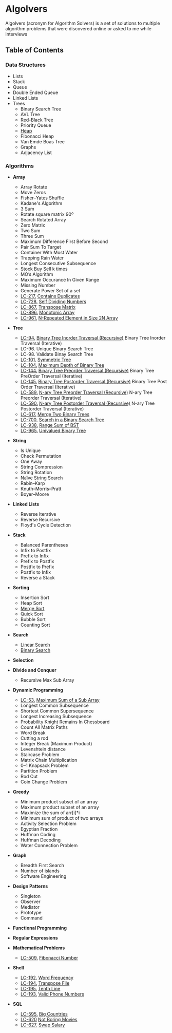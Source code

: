 # Algolvers

Algolvers (acronym for Algorithm Solvers) is a set of solutions to multiple algorithm problems that were discovered online or asked to me while interviews

## Table of Contents

### **Data Structures**

- Lists
- Stack
- Queue
- Double Ended Queue
- Linked Lists
- Trees
  - Binary Search Tree
  - AVL Tree
  - Red-Black Tree
  - Priority Queue
  - [Heap](./data-structures/heap/)
  - Fibonacci Heap
  - Van Emde Boas Tree
  - Graphs
  - Adjacency List

### **Algorithms**
  
- **Array**
  - Array Rotate
  - Move Zeros
  - Fisher–Yates Shuffle
  - Kadane's Algorithm
  - 3 Sum
  - Rotate square matrix 90º
  - Search Rotated Array
  - Zero Matrix
  - Two Sum
  - Three Sum
  - Maximum Difference First Before Second
  - Pair Sum To Target
  - Container With Most Water
  - Trapping Rain Water
  - Longest Consecutive Subsequence
  - Stock Buy Sell k times
  - MO’s Algorithm
  - Maximum Occurance In Given Range
  - Missing Number
  - Generate Power Set of a set
  - [LC-217.](https://leetcode.com/problems/contains-duplicate/) [Contains Duplicates](./array/containsduplicate.js)
  - [LC-728.](https://leetcode.com/problems/self-dividing-numbers/) [Self Dividing Numbers](./array/selfdividingnumber.cpp)
  - [LC-867.](https://leetcode.com/problems/transpose-matrix/) [Transpose Matrix](./matrices/transpose.cpp)
  - [LC-896.](https://leetcode.com/problems/monotonic-array/) [Monotonic Array](./array/monotonic.cpp)
  - [LC-961.](https://leetcode.com/problems/n-repeated-element-in-size-2n-array/) [N-Repeated Element in Size 2N Array](./array/n-repeatedelem.cpp)

- **Tree**
  - [LC-94.](https://leetcode.com/problems/binary-tree-inorder-traversal/) [Binary Tree Inorder Traversal (Recursive)](./tree/binary%20tree/inordertraversal.js) Binary Tree Inorder Traversal (Iterative) 
  - LC-96. Unique Binary Search Tree
  - LC-98. Validate Binay Search Tree
  - [LC-101.](https://leetcode.com/problems/symmetric-tree/) [Symmetric Tree](./tree/binary%20tree/symmetric-tree.cpp)
  - [LC-104.](https://leetcode.com/problems/maximum-depth-of-binary-tree/) [Maximum Depth of Binary Tree](./tree/binary%20tree/maxdepth-tree.js)
  - [LC-144.](https://leetcode.com/problems/binary-tree-preorder-traversal/) [Binary Tree Preorder Traversal (Recursive)](./tree/binary%20tree/preordertraversal.js) Binary Tree PreOrder Traversal (Iterative)
  - [LC-145.](https://leetcode.com/problems/binary-tree-postorder-traversal/) [Binary Tree Postorder Traversal (Recursive)](./tree/binary%20tree/postordertraversal.js) Binary Tree Post Order Traversal (Iterative)
  - [LC-589.](https://leetcode.com/problems/n-ary-tree-preorder-traversal/) [N-ary Tree Preorder Traversal (Recursive)](./tree/n-ary%20tree/preordertraversal.js) N-ary Tree Preorder Traversal (Iterative)
  - [LC-590.](https://leetcode.com/problems/n-ary-tree-postorder-traversal/) [N-ary Tree Postorder Traversal (Recursive)](./tree/n-ary%20tree/preordertraversal.js) N-ary Tree Postorder Traversal (Iterative)
  - [LC-617.](https://leetcode.com/problems/merge-two-binary-trees/) [Merge Two Binary Trees](./tree/binary%20tree/symmetric-tree.cpp)
  - [LC-700.](https://leetcode.com/problems/search-in-a-binary-search-tree/) [Search in a Binary Search Tree](./tree/binary%20tree/binary%20search%20tree/searchinvst.cpp)
  - [LC-938.](https://leetcode.com/problems/range-sum-of-bst/) [Range Sum of BST](./tree/binary%20search%20tree/rangesumofbst.cpp)
  - [LC-965.](https://leetcode.com/problems/univalued-binary-tree/) [Univalued Binary Tree](./tree/binary%20tree/univalued-tree.cpp)

- **String**
  - Is Unique
  - Check Permutation
  - One Away
  - String Compression
  - String Rotation
  - Naïve String Search
  - Rabin–Karp
  - Knuth–Morris–Pratt
  - Boyer–Moore

- **Linked Lists**
  - Reverse Iterative
  - Reverse Recursive
  - Floyd's Cycle Detection

- **Stack**
  - Balanced Parentheses
  - Infix to Postfix
  - Prefix to Infix
  - Prefix to Postfix
  - Postfix to Prefix
  - Postfix to Infix
  - Reverse a Stack

- **Sorting**
  - Insertion Sort
  - Heap Sort
  - [Merge Sort](./sorting/mergesort.cpp)
  - Quick Sort
  - Bubble Sort
  - Counting Sort

- **Search**
  - [Linear Search](./search/linearsearch.cpp)
  - [Binary Search](./search/binarysearch.cpp)

- **Selection**

- **Divide and Conquer**
  - Recursive Max Sub Array

- **Dynamic Programming**
  - [LC-53.](https://leetcode.com/problems/?search=53) [Maximum Sum of a Sub Array](./array/subrangemaxsum.cpp)
  - Longest Common Subsequence
  - Shortest Common Supersequence
  - Longest Increasing Subsequence
  - Probability Knight Remains In Chessboard
  - Count All Matrix Paths
  - Word Break
  - Cutting a rod
  - Integer Break (Maximum Product)
  - Levenshtein distance
  - Staircase Problem
  - Matrix Chain Multiplication
  - 0–1 Knapsack Problem
  - Partition Problem
  - Rod Cut
  - Coin Change Problem

- **Greedy**
  - Minimum product subset of an array
  - Maximum product subset of an array
  - Maximize the sum of arr[i]*i
  - Minimum sum of product of two arrays
  - Activity Selection Problem
  - Egyptian Fraction
  - Huffman Coding
  - Huffman Decoding
  - Water Connection Problem

- **Graph**
  - Breadth First Search
  - Number of islands
  - Software Engineering

- **Design Patterns**
  - Singleton
  - Observer
  - Mediator
  - Prototype
  - Command

- **Functional Programming**

- **Regular Expressions**

- **Mathematical Problems**
  - [LC-509.](https://leetcode.com/problems/fibonacci-number/) [Fibonacci Number](./math/fibonaccinumber.cpp)

- **Shell**
  - [LC-192.](https://leetcode.com/problems/word-frequency/) [Word Frequency](./shell/wordfrequency.sh) 
  - [LC-194.](https://leetcode.com/problems/transpose-file) [Transpose File](./shell/transpose-file)
  - [LC-195.](https://leetcode.com/problems/tenth-line) [Tenth Line](./shell/tenthline.sh)
  - [LC-193.](https://leetcode.com/problems/valid-phone-numbers/) [Valid Phone Numbers](./shell/validphonenumber.sh)

- **SQL**
  - [LC-595.](https://leetcode.com/problems/big-countries) [Big Countries](./sql/bigcountries.sql)
  - [LC-620](https://leetcode.com/problems/not-boring-movies/) [Not Boring Movies](./sql/notboringmovies.sql)
  - [LC-627.](https://leetcode.com/problems/swap-salary/) [Swap Salary](./sql/swapsalary.sql)
